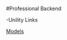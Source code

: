 #Professional Backend

-Unility Links

[Models](https://app.eraser.io/workspace/YtPqZ1VogxGy1jzIDkzj)